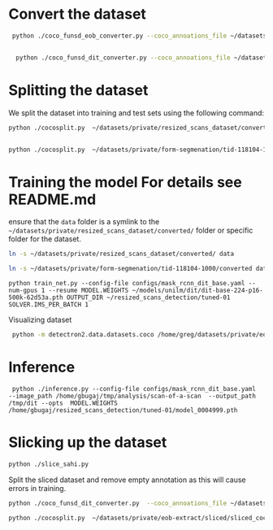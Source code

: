 
# Convert the dataset

```bash
 python ./coco_funsd_eob_converter.py --coco_annoations_file ~/datasets/private/eob-extract/project_eob-extraction-2023_11_13_17_54_08-coco/annotations/instances_default.json --output_file ~/datasets/private/eob-extract/converted/converted.json


  python ./coco_funsd_dit_converter.py --coco_annoations_file ~/datasets/private/form-segmenation/tid-118104-1000/task/annotations/instances_default.json --output_file ~/datasets/private/form-segmenation/tid-118104-1000/converted/converted.json
```


Splitting the dataset
=====================
We split the dataset into training and test sets using the following command:

```bash
python ./cocosplit.py  ~/datasets/private/resized_scans_dataset/converted/converted.json ~/datasets/private/resized_scans_dataset/converted/instances_training.json ~/datasets/private/resized_scans_dataset/converted/instances_test.json -s .8


python ./cocosplit.py  ~/datasets/private/form-segmenation/tid-118104-1000/converted/converted.json  ~/datasets/private/form-segmenation/tid-118104-1000/converted/instances_training.json ~/datasets/private/form-segmenation/tid-118104-1000/converted/instances_test.json -s .8
```

Training the model
For details see README.md
=======================

ensure that the `data` folder is a symlink to the `~/datasets/private/resized_scans_dataset/converted/` folder or specific folder for the dataset.

```bash
ln -s ~/datasets/private/resized_scans_dataset/converted/ data

ln -s ~/datasets/private/form-segmenation/tid-118104-1000/converted data
```

```
python train_net.py --config-file configs/mask_rcnn_dit_base.yaml --num-gpus 1 --resume MODEL.WEIGHTS ~/models/unilm/dit/dit-base-224-p16-500k-62d53a.pth OUTPUT_DIR ~/resized_scans_detection/tuned-01 SOLVER.IMS_PER_BATCH 1
```


Visualizing dataset

```bash
 python -m detectron2.data.datasets.coco /home/greg/datasets/private/eob-extract/converted/instances_training.json /home/greg/datasets/private/eob-extract/converted/imgs  dit_dataset 
``````


Inference
=========

```
 python ./inference.py --config-file configs/mask_rcnn_dit_base.yaml  --image_path /home/gbugaj/tmp/analysis/scan-of-a-scan  --output_path /tmp/dit --opts  MODEL.WEIGHTS /home/gbugaj/resized_scans_detection/tuned-01/model_0004999.pth
```



# Slicking up the dataset

```bash 
python ./slice_sahi.py
```

Split the sliced dataset and remove empty annotation as this will cause errors in training.


```bash
python ./coco_funsd_dit_converter.py  --coco_annoations_file ~/datasets/private/eob-extract/sliced/sliced_coco.json_coco.json  --output_file ~/datasets/private/eob-extract/sliced/sliced_coco-clean.json
```


```bash
python ./cocosplit.py  ~/datasets/private/eob-extract/sliced/sliced_coco-clean.json  ~/datasets/private/eob-extract/sliced/instances_training.json ~/datasets/private/eob-extract/sliced/instances_test.json -s .8
```
